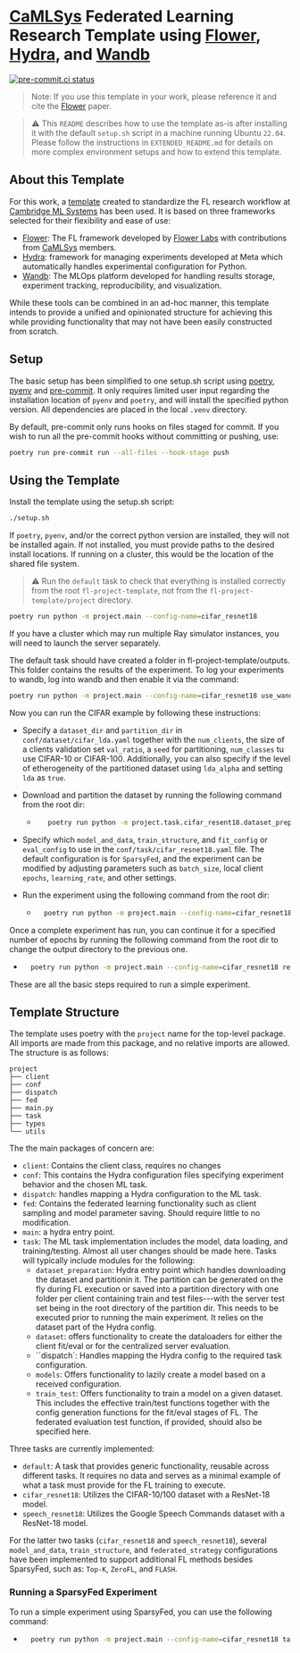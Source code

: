 
# [CaMLSys](https://mlsys.cst.cam.ac.uk/) Federated Learning Research Template using [Flower](https://github.com/adap/flower), [Hydra](https://github.com/facebookresearch/hydra), and [Wandb](https://wandb.ai/site)
[![pre-commit.ci status](https://results.pre-commit.ci/badge/github/camlsys/fl-project-template/main.svg)](https://results.pre-commit.ci/latest/github/camlsys/fl-project-template/main)

> Note: If you use this template in your work, please reference it and cite the [Flower](https://arxiv.org/abs/2007.14390) paper.

> :warning: This ``README`` describes how to use the template as-is after installing it with the default `setup.sh` script in a machine running Ubuntu `22.04`. Please follow the instructions in `EXTENDED_README.md` for details on more complex environment setups and how to extend this template.

## About this Template

For this work, a [template](https://github.com/camlsys/fl-project-template) created to standardize the FL research workflow at [Cambridge ML Systems](https://mlsys.cst.cam.ac.uk/) has been used. It is based on three frameworks selected for their flexibility and ease of use:

 - [Flower](https://github.com/adap/flower): The FL framework developed by [Flower Labs](https://flower.dev/) with contributions from [CaMLSys](https://mlsys.cst.cam.ac.uk/) members. 
 - [Hydra](https://github.com/facebookresearch/hydra): framework for managing experiments developed at Meta which automatically handles experimental configuration for Python.
 - [Wandb](https://wandb.ai/site): The MLOps platform developed for handling results storage, experiment tracking, reproducibility, and visualization.

While these tools can be combined in an ad-hoc manner, this template intends to provide a unified and opinionated structure for achieving this while providing functionality that may not have been easily constructed from scratch. 

<!-- ### What this template does:
 - Automatically handles client configuration for Flower in an opinionated manner using the [PyTorch](https://github.com/pytorch/pytorch) library. This is meant to reduce the task of FL simulation to the mere implementation of standard ML tasks combined with minimal configuration work. Specifically, clients are treated uniformly except for their data, model, and configuration.
    - A user only needs to provide:
        - A means of generating a model (e.g., a function which returns a PyTorch model) based on a received configuration (e.g., a Dict)
        - A means of constructing train and test dataloaders
        - A means of offering a configuration to these components
    - All data loading or model training is delayed as much as possible to facilitate creating many clients and keeping them in memory with the smallest footprint possible.
    - Metric collection and aggregation require no additional implementation. 
- Automatically handles logging, saving, and checkpointing, which integrate natively and seamlessly with Wandb and Hydra. This enables sequential re-launches of the same job on clusters using time-limited schedulers.
- Provides deterministic seeded client selection while taking into account the current checkpoint. 
- Provides a static means of selecting which ML task to run using Hydra's config system without the drawbacks of the untyped mechanism provided by Hydra.
- Enforces good coding standards by default using isort, black, docformatter, ruff and mypy integrated with [pre-commit](https://pre-commit.com/). [Pydantic](https://docs.pydantic.dev/latest/) is also used to validate configuration data for generating models, creating dataloaders, training clients, etc. 

### What this template does not do:
- Provide off-the-shelf implementations of FL algorithms, ML tasks, datasets, or models beyond the MNIST example. For such functionality, please refer to the original [Flower](https://github.com/adap/flower) and [PyTorch](https://github.com/pytorch/pytorch).
- Provide a means of running experiments on clusters as this depends on the cluster configuration. -->

## Setup

The basic setup has been simplified to one setup.sh script using [poetry](https://python-poetry.org/), [pyenv](https://github.com/pyenv/pyenv) and [pre-commit](https://pre-commit.com/). It only requires limited user input regarding the installation location of ``pyenv`` and ``poetry``, and will install the specified python version. All dependencies are placed in the local ``.venv`` directory. 


By default, pre-commit only runs hooks on files staged for commit. If you wish to run all the pre-commit hooks without committing or pushing, use:
```bash  
poetry run pre-commit run --all-files --hook-stage push
```


## Using the Template



<!-- > Note: these instructions rely on the MNIST task and assume specific dataset partitioning, model creation and dataloader instantiation procedure. We recommend following a similar structure in your own experiments. Please refer to the [Flower](https://flower.dev/docs/baselines/index.html) baselines for more examples.  -->

Install the template using the setup.sh script:
```bash
./setup.sh 
```




If ``poetry``, ``pyenv``, and/or the correct python version are installed, they will not be installed again. If not installed, you must provide paths to the desired install locations. If running on a cluster, this would be the location of the shared file system.

> :warning: Run the `default` task to check that everything is installed correctly from the root ``fl-project-template``, not from the ``fl-project-template/project`` directory.

```bash
poetry run python -m project.main --config-name=cifar_resnet18
```


If you have a cluster which may run multiple Ray simulator instances, you will need to launch the server separately. 

The default task should have created a folder in fl-project-template/outputs. This folder contains the results of the experiment. To log your experiments to wandb, log into wandb and then enable it via the command:

```bash
poetry run python -m project.main --config-name=cifar_resnet18 use_wandb=true
```

Now you  can run the CIFAR example by following these instructions:
- Specify a ``dataset_dir`` and ``partition_dir`` in ``conf/dataset/cifar_lda.yaml`` together with the ``num_clients``, the size of a clients validation set ``val_ratio``, a ``seed`` for partitioning, ``num_classes`` tu use CIFAR-10 or CIFAR-100. Additionally, you can also specify if the level of etherogeneity of the partitioned dataset using ``lda_alpha`` and setting ``lda`` as `true`.
- Download and partition the dataset by running the following command from the root dir: 
    - ```bash 
         poetry run python -m project.task.cifar_resent18.dataset_preparation
        ```
- Specify which `model_and_data`, `train_structure`, and `fit_config` or `eval_config` to use in the `conf/task/cifar_resnet18.yaml` file. The default configuration is for `SparsyFed`, and the experiment can be modified by adjusting parameters such as `batch_size`, local client `epochs`, `learning_rate`, and other settings.

- Run the experiment using the following command from the root dir: 
    - ```bash 
        poetry run python -m project.main --config-name=cifar_resnet18
        ```

Once a complete experiment has run, you can continue it for a specified number of epochs by running the following command from the root dir to change the output directory to the previous one. 
- ```bash 
    poetry run python -m project.main --config-name=cifar_resnet18 reuse_output_dir=<path_to_your_output_directory>
    ```
These are all the basic steps required to run a simple experiment. 

## Template Structure

The template uses poetry with the ``project`` name for the top-level package. All imports are made from this package, and no relative imports are allowed. The structure is as follows:

```
project
├── client
├── conf
├── dispatch
├── fed
├── main.py
├── task
├── types
└── utils
```
The the main packages of concern are:
- ``client``: Contains the client class, requires no changes
- ``conf``: This contains the Hydra configuration files specifying experiment behavior and the chosen ML task. 
- ``dispatch``: handles mapping a Hydra configuration to the ML task. 
- ``fed``: Contains the federated learning functionality such as client sampling and model parameter saving. Should require little to no modification.
- ``main``: a hydra entry point.
- ``task``: The ML task implementation includes the model, data loading, and training/testing. Almost all user changes should be made here. Tasks will typically include modules for the following:
    - ``dataset_preparation``: Hydra entry point which handles downloading the dataset and partitionin it. The partition can be generated on the fly during FL execution or saved into a partition directory with one folder per client containing train and test files---with the server test set being in the root directory of the partition dir. This needs to be executed prior to running the main experiment. It relies on the dataset part of the Hydra config.
    - ``dataset``: offers functionality to create the dataloaders for either the client fit/eval or for the centralized server evaluation.
    - ``dispatch`: Handles mapping the Hydra config to the required task configuration.
    - ``models``: Offers functionality to lazily create a model based on a received configuration.
    - ``train_test``: Offers functionality to train a model on a given dataset. This includes the effective train/test functions together with the config generation functions for the fit/eval stages of FL. The federated evaluation test function, if provided, should also be specified here.

Three tasks are currently implemented:
- `default`: A task that provides generic functionality, reusable across different tasks. It requires no data and serves as a minimal example of what a task must provide for the FL training to execute.
- `cifar_resnet18`: Utilizes the CIFAR-10/100 dataset with a ResNet-18 model.
- `speech_resnet18`: Utilizes the Google Speech Commands dataset with a ResNet-18 model.

For the latter two tasks (`cifar_resnet18` and `speech_resnet18`), several `model_and_data`, `train_structure`, and `federated_strategy` configurations have been implemented to support additional FL methods besides SparsyFed, such as: `Top-K`, `ZeroFL`, and `FLASH`.

### Running a SparsyFed Experiment

To run a simple experiment using SparsyFed, you can use the following command:
- ```bash 
    poetry run python -m project.main --config-name=cifar_resnet18 task.model_and_data=CIFAR_SPARSYFED_RN18 task.train_structure=CIFAR_RN18_PRUNE task.alpha=1.25 task.sparsity=0.95 strategy=fedavg task.fit_config.run_config.learning_rate=0.5

<!-- > :warning: Prefer changing only the task module when possible. -->

<!-- 
## Enabling Pre-commit CI

To enable Continous Integration of your project via Pre-commit, all you need to do is allow pre-commit for a given repo from the [github marketplace](https://github.com/marketplace/pre-commit-ci/plan/MDIyOk1hcmtldHBsYWNlTGlzdGluZ1BsYW42MTI2#plan-6126). You should be aware that this is free only for public open-source repositories. 

## Long-term Public Projects

If you intend your project to run over multiple years and it does not require a private repository, prefer forking this codebase and creating your project as a branch. This will allow you to keep up to date with the latest changes to the template by syncing the main branch and merging it into your private branch. -->
